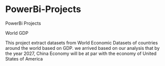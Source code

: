 # PowerBi-Projects
PowerBi Projects

World GDP

This project extract datasets from World Economic Datasets of countries around the world based on GDP. we arrived based on our analysis that by the year 2027, China Economy will be at par with the economy of United States of America
